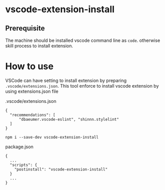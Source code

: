 # vscode-extension-install

## Prerequisite
The machine should be installed vscode command line as `code`. otherwise skill process to install extension.

# How to use
VSCode can have setting to install extension by preparing `.vscode/extensions.json`.
This tool enforce to install vscode extension by using extensions.json file

.vscode/extensions.json
```
{
  "recommendations": [
      "dbaeumer.vscode-eslint", "shinnn.stylelint"
  ]
}
```

```
npm i --save-dev vscode-extension-install
```

package.json
```
{
  ...
  "scripts": {
    "postinstall": "vscode-extension-install"
  }
  ...
}
```

